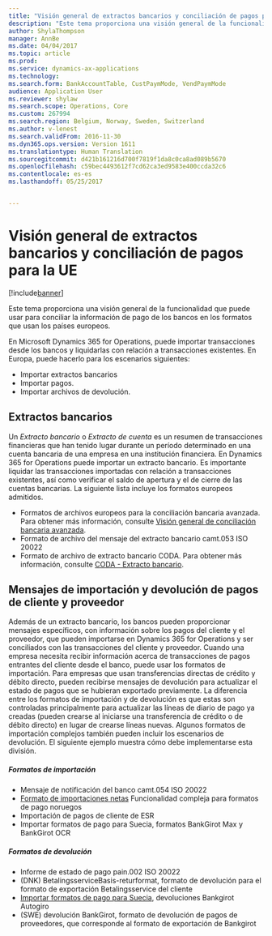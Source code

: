 ```yaml
---
title: "Visión general de extractos bancarios y conciliación de pagos para la UE"
description: "Este tema proporciona una visión general de la funcionalidad que puede usar para conciliar la información de pago de los bancos en los formatos que usan los países europeos."
author: ShylaThompson
manager: AnnBe
ms.date: 04/04/2017
ms.topic: article
ms.prod: 
ms.service: dynamics-ax-applications
ms.technology: 
ms.search.form: BankAccountTable, CustPaymMode, VendPaymMode
audience: Application User
ms.reviewer: shylaw
ms.search.scope: Operations, Core
ms.custom: 267994
ms.search.region: Belgium, Norway, Sweden, Switzerland
ms.author: v-lenest
ms.search.validFrom: 2016-11-30
ms.dyn365.ops.version: Version 1611
ms.translationtype: Human Translation
ms.sourcegitcommit: d421b161216d700f7819f1da8c0ca8ad089b5670
ms.openlocfilehash: c59bec4493612f7cd62ca3ed9583e400ccda32c6
ms.contentlocale: es-es
ms.lasthandoff: 05/25/2017


---
```


# <a name="bank-statement-and-payment-reconciliation-overview-for-the-eu"></a>Visión general de extractos bancarios y conciliación de pagos para la UE

[!include[banner](../includes/banner.md)]


Este tema proporciona una visión general de la funcionalidad que puede usar para conciliar la información de pago de los bancos en los formatos que usan los países europeos.

En Microsoft Dynamics 365 for Operations, puede importar transacciones desde los bancos y liquidarlas con relación a transacciones existentes. En Europa, puede hacerlo para los escenarios siguientes:

-   Importar extractos bancarios
-   Importar pagos.
-   Importar archivos de devolución.

## <a name="bank-statements"></a>Extractos bancarios
Un *Extracto bancario* o *Extracto de cuenta* es un resumen de transacciones financieras que han tenido lugar durante un período determinado en una cuenta bancaria de una empresa en una institución financiera. En Dynamics 365 for Operations puede importar un extracto bancario. Es importante liquidar las transacciones importadas con relación a transacciones existentes, así como verificar el saldo de apertura y el de cierre de las cuentas bancarias. La siguiente lista incluye los formatos europeos admitidos.

-   Formatos de archivos europeos para la conciliación bancaria avanzada. Para obtener más información, consulte [Visión general de conciliación bancaria avanzada](../cash-bank-management/advanced-bank-reconciliation-overview.md).
-   Formato de archivo del mensaje del extracto bancario camt.053 ISO 20022
-   Formato de archivo de extracto bancario CODA. Para obtener más información, consulte [CODA - Extracto bancario](emea-bel-coda-bank-statement-import.md).

## <a name="customer-and-vendor-payments-import-and-return-messages"></a>Mensajes de importación y devolución de pagos de cliente y proveedor
Además de un extracto bancario, los bancos pueden proporcionar mensajes específicos, con información sobre los pagos del cliente y el proveedor, que pueden importarse en Dynamics 365 for Operations y ser conciliados con las transacciones del cliente y proveedor. Cuando una empresa necesita recibir información acerca de transacciones de pagos entrantes del cliente desde el banco, puede usar los formatos de importación. Para empresas que usan transferencias directas de crédito y débito directo, pueden recibirse mensajes de devolución para actualizar el estado de pagos que se hubieran exportado previamente. La diferencia entre los formatos de importación y de devolución es que estas son controladas principalmente para actualizar las líneas de diario de pago ya creadas (pueden crearse al iniciarse una transferencia de crédito o de débito directo) en lugar de crearse líneas nuevas. Algunos formatos de importación complejos también pueden incluir los escenarios de devolución. El siguiente ejemplo muestra cómo debe implementarse esta división.

##### <a name="import-formats"></a>Formatos de importación

-   Mensaje de notificación del banco camt.054 ISO 20022
-   [Formato de importaciones netas](emea-nor-nets-import-format.md) Funcionalidad compleja para formatos de pago noruegos
-   Importación de pagos de cliente de ESR
-   Importar formatos de pago para Suecia, formatos BankGirot Max y BankGirot OCR

##### <a name="return-formats"></a>Formatos de devolución

-   Informe de estado de pago pain.002 ISO 20022
-   (DNK) BetalingsserviceBasis-returformat, formato de devolución para el formato de exportación Betalingsservice del cliente
-   [Importar formatos de pago para Suecia](emea-swe-payment-formats-import.md), devoluciones Bankgirot Autogiro
-   (SWE) devolución BankGirot, formato de devolución de pagos de proveedores, que corresponde al formato de exportación de Bankgirot



